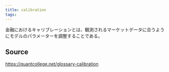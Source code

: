 ```yaml
---
title: calibration
tags: 
---
```


金融におけるキャリブレーションとは、観測されるマーケットデータに合うようにモデルのパラメーターを調整することである。

## Source
https://quantcollege.net/glossary-calibration
